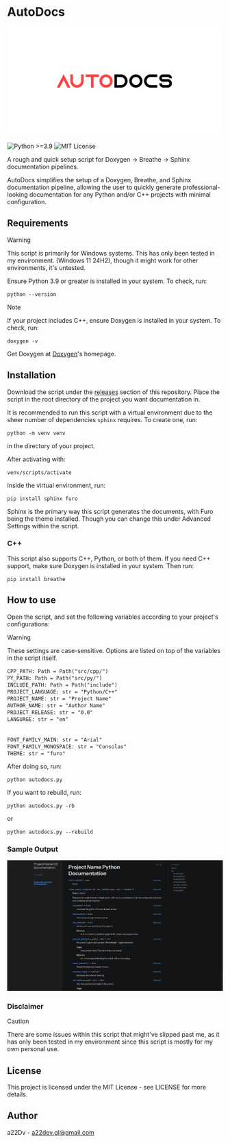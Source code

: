 # AutoDocs

![Autodocs Banner](./public/autodocs_banner.png)

![Python >=3.9](https://img.shields.io/badge/Python-%3E%3D3.9-blue?logo=python&logoColor=white)
![MIT License](https://img.shields.io/badge/license-MIT-green)

A rough and quick setup script for Doxygen -> Breathe -> Sphinx documentation pipelines.

AutoDocs simplifies the setup of a Doxygen, Breathe, and Sphinx documentation pipeline, allowing the user to quickly generate professional-looking documentation for any Python and/or C++ projects with minimal configuration.

## Requirements

> [!WARNING]
> This script is primarily for Windows systems. This has only been tested in my environment. (Windows 11 24H2), though it might work for other environments, it's untested.

Ensure Python 3.9 or greater is installed in your system. To check, run:
```
python --version
```
>[!NOTE]
>If your project includes C++, ensure Doxygen is installed in your system. To check, run:
>```
>doxygen -v
>```
> Get Doxygen at [Doxygen](https://doxygen.nl/)'s homepage.

## Installation

Download the script under the [releases](https://github.com/a22Dv/Autodocs/releases/tag/Releases) section of this repository. Place the script in the root directory of the project you want documentation in.

 It is recommended to run this script with a virtual environment due to the sheer number of dependencies `sphinx` requires. To create one, run:
```
python -m venv venv
```
in the directory of your project.

After activating with:
```
venv/scripts/activate
```

Inside the virtual environment, run:
```
pip install sphinx furo
```

Sphinx is the primary way this script generates the documents, with Furo being the theme installed. Though you can change this under Advanced Settings within the script.

### C++
This script also supports C++, Python, or both of them. If you need C++ support, make sure Doxygen is installed in your system. Then run: 
```
pip install breathe
```

## How to use
Open the script, and set the following variables according to your project's configurations:

> [!WARNING] 
> These settings are case-sensitive. Options are listed on top of the variables in the script itself.

```
CPP_PATH: Path = Path("src/cpp/")
PY_PATH: Path = Path("src/py/")
INCLUDE_PATH: Path = Path("include")
PROJECT_LANGUAGE: str = "Python/C++"
PROJECT_NAME: str = "Project Name"
AUTHOR_NAME: str = "Author Name"
PROJECT_RELEASE: str = "0.0"
LANGUAGE: str = "en"


FONT_FAMILY_MAIN: str = "Arial"
FONT_FAMILY_MONOSPACE: str = "Consolas"
THEME: str = "furo"
```

After doing so, run:
```
python autodocs.py
```

If you want to rebuild, run:
```
python autodocs.py -rb
```
or
```
python autodocs.py --rebuild
```

### Sample Output
![Sample Output](./public/sample.png)

### Disclaimer
>[!CAUTION]
> There are some issues within this script that might've slipped past me, as it has only been tested in my environment since this script is mostly for my own personal use.

## License

This project is licensed under the MIT License - see LICENSE for more details.

## Author

a22Dv - a22dev.gl@gmail.com


